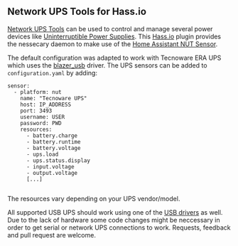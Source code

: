 ## Network UPS Tools for Hass.io

[Network UPS Tools](http://networkupstools.org/) can be used to control and manage several power devices like [Uninterruptible Power Supplies](https://en.wikipedia.org/wiki/Uninterruptible_power_supply). This [Hass.io](https://home-assistant.io/hassio/) plugin provides the nessecary daemon to make use of the [Home Assistant NUT Sensor](https://home-assistant.io/components/sensor.nut/).

The default configuration was adapted to work with Tecnoware ERA UPS which uses the [blazer_usb](https://networkupstools.org/docs/man/blazer_usb.html) driver. The UPS sensors can be added to `configuration.yaml` by adding:


```
sensor:
  - platform: nut
    name: "Tecnoware UPS"
    host: IP_ADDRESS
    port: 3493
    username: USER
    password: PWD
    resources:
      - battery.charge
      - battery.runtime
      - battery.voltage
      - ups.load
      - ups.status.display
      - input.voltage
      - output.voltage
      [...]


```

The resources vary depending on your UPS vendor/model.

All supported USB UPS should work using one of the [USB drivers](http://networkupstools.org/stable-hcl.html) as well. Due to the lack of hardware some code changes might be neccessary in order to get serial or network UPS connections to work. Requests, feedback and pull request are welcome.
